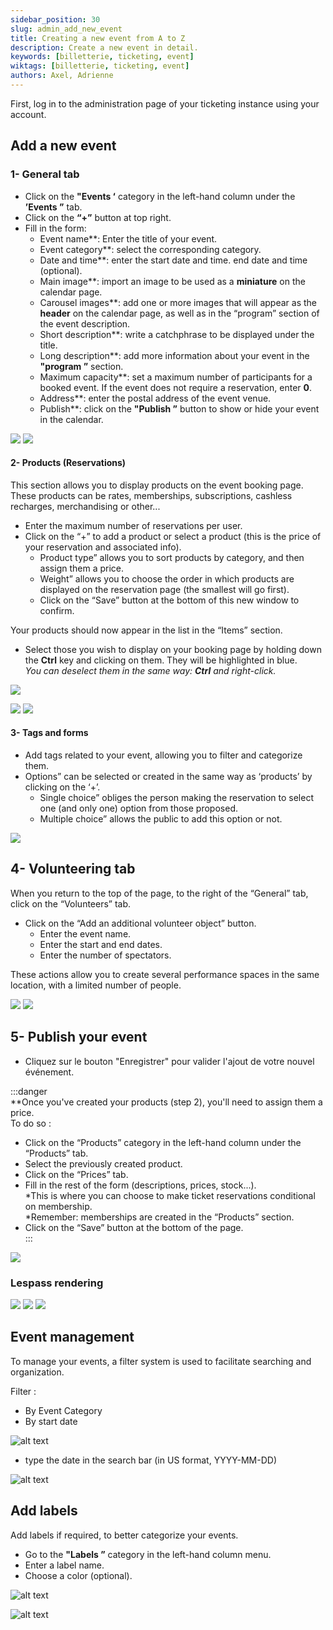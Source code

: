 ```yaml
---
sidebar_position: 30
slug: admin_add_new_event
title: Creating a new event from A to Z
description: Create a new event in detail.
keywords: [billetterie, ticketing, event]
wiktags: [billetterie, ticketing, event]
authors: Axel, Adrienne
---
```


First, log in to the administration page of your ticketing instance using your account.


## Add a new event

### 1- General tab

  - Click on the **"Events ‘** category in the left-hand column under the **’Events ”** tab.  
- Click on the **“+”** button at top right.  
- Fill in the form:  
  - Event name**: Enter the title of your event.  
  - Event category**: select the corresponding category.  
  - Date and time**: enter the start date and time.
                        end date and time (optional).  
  - Main image**: import an image to be used as a **miniature** on the calendar page.  
  - Carousel images**: add one or more images that will appear as the **header** on the calendar page, as well as in the “program” section of the event description.  
  - Short description**: write a catchphrase to be displayed under the title.  
  - Long description**: add more information about your event in the **"program ”** section.
  - Maximum capacity**: set a maximum number of participants for a booked event. If the event does not require a reservation, enter **0**.  
  - Address**: enter the postal address of the event venue.  
  - Publish**: click on the **"Publish ”** button to show or hide your event in the calendar.

![](/img/creaevent.png)
![](/img/creaevent2.png)


#### 2- Products (Reservations)

This section allows you to display products on the event booking page.  
These products can be rates, memberships, subscriptions, cashless recharges, merchandising or other...

- Enter the maximum number of reservations per user.  
- Click on the “+” to add a product or select a product (this is the price of your reservation and associated info).  
  - Product type” allows you to sort products by category, and then assign them a price.  
  - Weight” allows you to choose the order in which products are displayed on the reservation page (the smallest will go first).  
  - Click on the “Save” button at the bottom of this new window to confirm.  

Your products should now appear in the list in the “Items” section.  
- Select those you wish to display on your booking page by holding down the **Ctrl** key and clicking on them. They will be highlighted in blue.  
  *You can deselect them in the same way: **Ctrl** and right-click.*

![](/img/creaevent3.png)

![](/img/products.png)
![](/img/products2.png)


#### 3- Tags and forms

- Add tags related to your event, allowing you to filter and categorize them.  
- Options” can be selected or created in the same way as ‘products’ by clicking on the ‘+’.  
  - Single choice” obliges the person making the reservation to select one (and only one) option from those proposed.  
  - Multiple choice” allows the public to add this option or not.

![](/img/creaevent4.png)

## 4- Volunteering tab

When you return to the top of the page, to the right of the “General” tab, click on the “Volunteers” tab.  
- Click on the “Add an additional volunteer object” button.  
  - Enter the event name. 
  - Enter the start and end dates.  
  - Enter the number of spectators.  

These actions allow you to create several performance spaces in the same location, with a limited number of people.

![](/img/creaevent5.png)
![](/img/creaevent6.png)

## 5- Publish your event

- Cliquez sur le bouton "Enregistrer" pour valider l'ajout de votre nouvel événement.  

:::danger  
**Once you've created your products (step 2), you'll need to assign them a price.  
To do so :  
- Click on the “Products” category in the left-hand column under the “Products” tab.  
- Select the previously created product.  
- Click on the “Prices” tab.  
- Fill in the rest of the form (descriptions, prices, stock...).  
    *This is where you can choose to make ticket reservations conditional on membership.  
    *Remember: memberships are created in the “Products” section.  
- Click on the “Save” button at the bottom of the page.  
:::

![](/img/products3.png)



### Lespass rendering

![](/img/creaevent7.png)
![](/img/creaevent8.png)
![](/img/creaevent9.png)

## Event management

To manage your events, a filter system is used to facilitate searching and organization. 

Filter :
  - By Event Category 
  - By start date 

![alt text](/img/filtreevent.png)

  - type the date in the search bar (in US format, YYYY-MM-DD)

![alt text](/img/dateevent.png)

## Add labels

Add labels if required, to better categorize your events.

- Go to the **"Labels ”** category in the left-hand column menu.  
- Enter a label name.  
- Choose a color (optional).


![alt text](/img/lab1.png)

![alt text](/img/lab2.png)